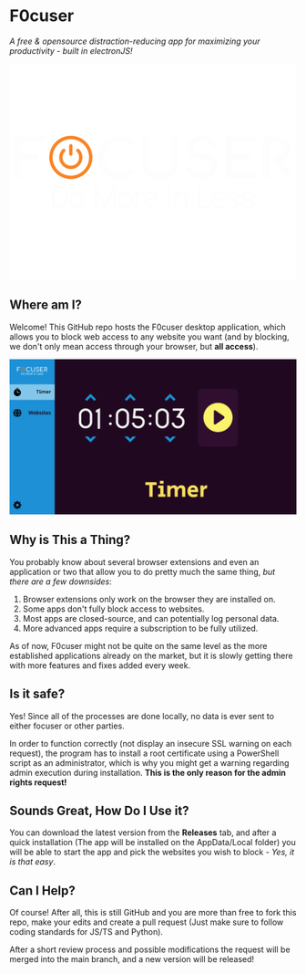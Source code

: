 # F0cuser

_A free & opensource distraction-reducing app for maximizing your productivity - built in electronJS!_


![Logo](./docs/images/logo.svg)


## Where am I?

Welcome! This GitHub repo hosts the F0cuser desktop application, which allows you to block web access to any website you want (and by blocking, we don't only mean access through your browser, but **all access**).


![Timer-Page](./docs/images/timer-page.png)


## Why is This a Thing?

You probably know about several browser extensions and even an application or two that allow you to do pretty much the same thing, *but there are a few downsides*:

1. Browser extensions only work on the browser they are installed on.
2. Some apps don't fully block access to websites.
3. Most apps are closed-source, and can potentially log personal data.
4. More advanced apps require a subscription to be fully utilized.

As of now, F0cuser might not be quite on the same level as the more established applications already on the market, but it is slowly getting there with more features and fixes added every week.


## Is it safe?
Yes! Since all of the processes are done locally, no data is ever sent to either focuser or other parties.

In order to function correctly (not display an insecure SSL warning on each request), the program has to install a root certificate using a PowerShell script as an administrator, which is why you might get a warning regarding admin execution during installation. __This is the only reason for the admin rights request!__

## Sounds Great, How Do I Use it?

You can download the latest version from the **Releases** tab, and after a quick installation (The app will be installed on the AppData/Local folder) you will be able to start the app and pick the websites you wish to block *- Yes, it is that easy*.

## Can I Help?

Of course! After all, this is still GitHub and you are more than free to fork this repo, make your edits and create a pull request (Just make sure to follow coding standards for JS/TS and Python).

After a short review process and possible modifications the request will be merged into the main branch, and a new version will be released!

